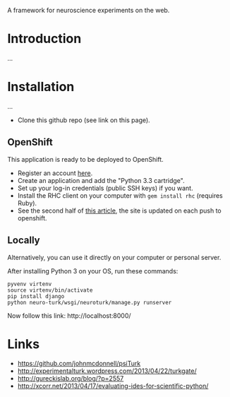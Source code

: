 A framework for neuroscience experiments on the web.

# Introduction

...

# Installation

...

- Clone this github repo (see link on this page).

## OpenShift

This application is ready to be deployed to OpenShift.

- Register an account [here](https://www.openshift.com/).
- Create an application and add the "Python 3.3 cartridge".
- Set up your log-in credentials (public SSH keys) if you want.
- Install the RHC client on your computer with `gem install rhc` (requires Ruby).
- See the second half of [this article](https://www.openshift.com/blogs/look-ma-no-hands-developing-for-the-cloud-in-the-cloud-with-cloud9-ide), the site is updated on each push to openshift.

## Locally

Alternatively, you can use it directly on your computer or personal server.

After installing Python 3 on your OS, run these commands:

```
pyvenv virtenv
source virtenv/bin/activate
pip install django
python neuro-turk/wsgi/neuroturk/manage.py runserver
```

Now follow this link: http://localhost:8000/

# Links

- https://github.com/johnmcdonnell/psiTurk
- http://experimentalturk.wordpress.com/2013/04/22/turkgate/
- http://gureckislab.org/blog/?p=2557
- http://xcorr.net/2013/04/17/evaluating-ides-for-scientific-python/
